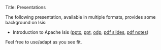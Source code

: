 Title: Presentations

The following presentation, available in multiple formats, provides some background on Isis:

- Introduction to Apache Isis ([pptx][1], [ppt][2], [odp][3], [pdf slides][4], [pdf notes][5])

Feel free to use/adapt as you see fit.

[1]: resources/presentations/IntroducingApacheIsis.pptx
[2]: resources/presentations/IntroducingApacheIsis.ppt
[3]: resources/presentations/IntroducingApacheIsis.odp
[4]: resources/presentations/IntroducingApacheIsis-slides.pdf
[5]: resources/presentations/IntroducingApacheIsis-notes.pdf
